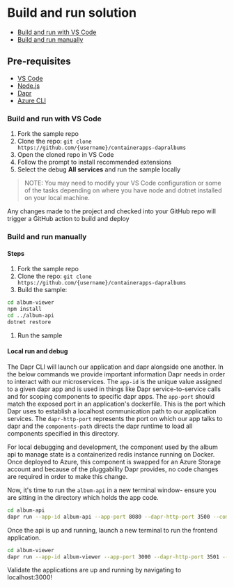 # Build and run solution

- [Build and run with VS Code](#build-and-run-with-vs-code)
- [Build and run manually](#build-and-run-manually)

## Pre-requisites

- [VS Code](https://code.visualstudio.com/)
- [Node.js](https://nodejs.org/en/download/)
- [Dapr](https://docs.dapr.io/getting-started/install-dapr-cli/)
- [Azure CLI](https://docs.microsoft.com/en-us/cli/azure/install-azure-cli-windows?tabs=azure-cli)

### Build and run with VS Code

1. Fork the sample repo
1. Clone the repo: `git clone https://github.com/{username}/containerapps-dapralbums`
1. Open the cloned repo in VS Code
1. Follow the prompt to install recommended extensions
1. Select the debug **All services** and run the sample locally

> NOTE: You may need to modify your VS Code configuration or some of the tasks depending on where you have node and dotnet installed on your local machine.

Any changes made to the project and checked into your GitHub repo will trigger a GitHub action to build and deploy

### Build and run manually

#### Steps

1. Fork the sample repo
1. Clone the repo: `git clone https://github.com/{username}/containerapps-dapralbums`
1. Build the sample:

```bash
cd album-viewer
npm install
cd ../album-api
dotnet restore
```

1. Run the sample

#### Local run and debug

The Dapr CLI will launch our application and dapr alongside one another. In the below commands we provide important information Dapr needs in order to interact with our microservices. The `app-id` is the unique value assigned to a given dapr app and is used in things like Dapr service-to-service calls and for scoping components to specific dapr apps. The `app-port` should match the exposed port in an application's dockerfile. This is the port which Dapr uses to establish a localhost communication path to our application services. The `dapr-http-port` represents the port on which our app talks to dapr and the `components-path` directs the dapr runtime to load all components specified in this directory.

For local debugging and development, the component used by the album api to manage state is a containerized redis instance running on Docker. Once deployed to Azure, this component is swapped for an Azure Storage account and because of the pluggability Dapr provides, no code changes are required in order to make this change.

Now, it's time to run the `album-api` in a new terminal window- ensure you are sitting in the directory which holds the app code.

```bash
cd album-api
dapr run --app-id album-api --app-port 8080 --dapr-http-port 3500 --components-path ../dapr-components/local -- dotnet run
```

Once the api is up and running, launch a new terminal to run the frontend application.

```bash
cd album-viewer
dapr run --app-id album-viewer --app-port 3000 --dapr-http-port 3501 --components-path ../dapr-components/local -- npm run start
```

Validate the applications are up and running by navigating to localhost:3000!
